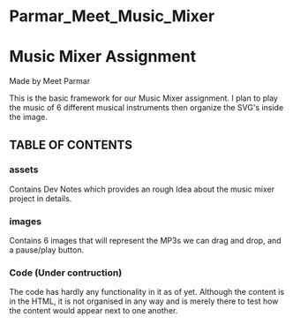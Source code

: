 # Parmar_Meet_Music_Mixer

# Music Mixer Assignment
Made by Meet Parmar

This is the basic framework for our Music Mixer assignment. I plan to play the music of 6 different musical instruments then organize the SVG's inside the image.

## TABLE OF CONTENTS

### assets
Contains Dev Notes which provides  an rough Idea about the music mixer project in details.

### images
Contains 6 images that will represent the MP3s we can drag and drop, and a pause/play button.

### Code (Under contruction)
The code has hardly any functionality in it as of yet.
Although the content is in the HTML, it is not organised in any way and is merely there to test how the content would appear next to one another.